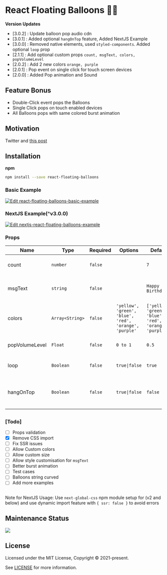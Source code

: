 # React Floating Balloons 🎈💥

**Version Updates**

- [3.0.2] : Update balloon pop audio cdn
- [3.0.1] : Added optional `hangOnTop` feature, Added NextJS Example
- [3.0.0] : Removed native elements, used `styled-components`. Added optional `loop` prop
- [2.1.1] : Add optional custom props `count, msgText, colors, popVolumeLevel`
- [2.0.2] : Add 2 new colors `orange, purple`
- [2.0.1] : Pop event on single click for touch screen devices
- [2.0.0] : Added Pop animation and Sound

##

## Feature Bonus

- Double-Click event pops the Balloons
- Single Click pops on touch enabled devices
- All Balloons pops with same colored burst animation

## Motivation

Twitter and
[this post](https://erdoganbavas.medium.com/creating-birthday-balloons-like-twitter-profile-no-image-5348a1dc2720)

## Installation

**npm**

```bash
npm install --save react-floating-balloons
```

### Basic Example

[![Edit react-floating-balloons-basic-example](https://codesandbox.io/static/img/play-codesandbox.svg)](https://codesandbox.io/s/react-floating-balloons-basic-example-4cx9kh?fontsize=14&hidenavigation=1&theme=dark)

### NextJS Example(^v3.0.0)

[![Edit nextjs-react-floating-balloons-example](https://codesandbox.io/static/img/play-codesandbox.svg)](https://codesandbox.io/s/nextjs-react-floating-balloons-example-di5dhp?fontsize=14&hidenavigation=1&theme=dark&view=preview)

### Props

| Name           | Type            | Required | Options                                                | Default                                                  | Description                                               |
| -------------- | --------------- | -------- | ------------------------------------------------------ | -------------------------------------------------------- | --------------------------------------------------------- |
| count          | `number`        | `false`  |                                                        | `7`                                                      | Number of balloons on the screen                          |
| msgText        | `string`        | `false`  |                                                        | `Happy Birthday.`                                        | Msg written on random balloons(Keep it short)             |
| colors         | `Array<String>` | `false`  | `'yellow', 'green', 'blue', 'red', 'orange', 'purple'` | `['yellow', 'green', 'blue', 'red', 'orange', 'purple']` | list for balloons to choose random colors from            |
| popVolumeLevel | `Float`         | `false`  | `0 to 1`                                               | `0.5`                                                    | Volume level for Balloon pop sound                        |
| loop           | `Boolean`       | `false`  | `true\|false`                                          | `true`                                                   | Loop Balloon animation until popped                       |
| hangOnTop      | `Boolean`       | `false`  | `true\|false`                                          | `false`                                                  | Hangs Balloons on top until popped(set `loop` to `false`) |

##

### [Todo]

- [ ] Props validation
- [x] Remove CSS import
- [ ] Fix SSR issues
- [ ] Allow Custom colors
- [ ] Allow custom size
- [ ] Allow style customisation for `msgText`
- [ ] Better burst animation
- [ ] Test cases
- [ ] Balloons string curved
- [ ] Add more examples

##

Note for NextJS Usage: Use `next-global-css` npm module setup for (v2 and below) and use dynamic import feature with `{ ssr: false }` to avoid errors

## Maintenance Status

<img src="https://img.shields.io/badge/maintenance-stable-blue.svg" />

## License

Licensed under the MIT License, Copyright © 2021-present.

See [LICENSE](./LICENSE) for more information.
